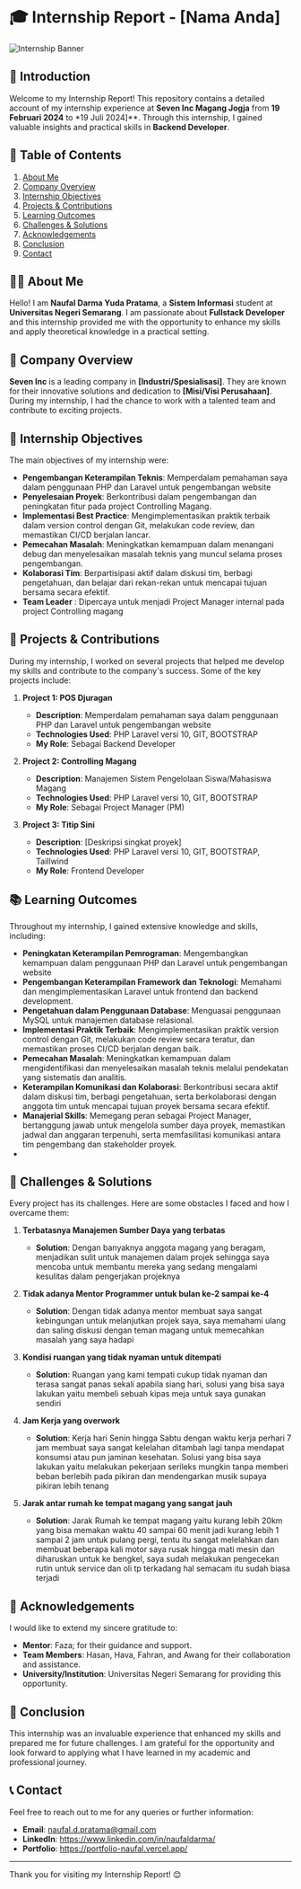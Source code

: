 # 🎓 Internship Report - [Nama Anda]

![Internship Banner](https://via.placeholder.com/800x200.png?text=Internship+Report+Banner)

## 🌟 Introduction

Welcome to my Internship Report! This repository contains a detailed account of my internship experience at **Seven Inc Magang Jogja** from **19 Februari 2024** to *19 Juli 2024]**. Through this internship, I gained valuable insights and practical skills in **Backend Developer**.

## 📂 Table of Contents

1. [About Me](#about-me)
2. [Company Overview](#company-overview)
3. [Internship Objectives](#internship-objectives)
4. [Projects & Contributions](#projects--contributions)
5. [Learning Outcomes](#learning-outcomes)
6. [Challenges & Solutions](#challenges--solutions)
7. [Acknowledgements](#acknowledgements)
8. [Conclusion](#conclusion)
9. [Contact](#contact)

## 🙋‍♂️ About Me

Hello! I am **Naufal Darma Yuda Pratama**, a **Sistem Informasi** student at **Universitas Negeri Semarang**. I am passionate about **Fullstack Developer** and this internship provided me with the opportunity to enhance my skills and apply theoretical knowledge in a practical setting.

## 🏢 Company Overview

**Seven Inc** is a leading company in **[Industri/Spesialisasi]**. They are known for their innovative solutions and dedication to **[Misi/Visi Perusahaan]**. During my internship, I had the chance to work with a talented team and contribute to exciting projects.

## 🎯 Internship Objectives

The main objectives of my internship were:

- **Pengembangan Keterampilan Teknis**: Memperdalam pemahaman saya dalam penggunaan PHP dan Laravel untuk pengembangan website
- **Penyelesaian Proyek**: Berkontribusi dalam pengembangan dan peningkatan fitur pada project Controlling Magang.
- **Implementasi Best Practice**: Mengimplementasikan praktik terbaik dalam version control dengan Git, melakukan code review, dan memastikan CI/CD berjalan lancar.
- **Pemecahan Masalah**: Meningkatkan kemampuan dalam menangani debug dan menyelesaikan masalah teknis yang muncul selama proses pengembangan.
- **Kolaborasi Tim**: Berpartisipasi aktif dalam diskusi tim, berbagi pengetahuan, dan belajar dari rekan-rekan untuk mencapai tujuan bersama secara efektif.
- **Team Leader** : Dipercaya untuk menjadi Project Manager internal pada project Controlling magang

## 🚀 Projects & Contributions

During my internship, I worked on several projects that helped me develop my skills and contribute to the company's success. Some of the key projects include:

1. **Project 1: POS Djuragan**
   - **Description**: Memperdalam pemahaman saya dalam penggunaan PHP dan Laravel untuk pengembangan website
   - **Technologies Used**: PHP Laravel versi 10, GIT, BOOTSTRAP
   - **My Role**: Sebagai Backend Developer

2. **Project 2: Controlling Magang**
   - **Description**: Manajemen Sistem Pengelolaan Siswa/Mahasiswa Magang
   - **Technologies Used**: PHP Laravel versi 10, GIT, BOOTSTRAP
   - **My Role**: Sebagai Project Manager (PM)

3. **Project 3: Titip Sini**
   - **Description**: [Deskripsi singkat proyek]
   - **Technologies Used**: PHP Laravel versi 10, GIT, BOOTSTRAP, Taillwind
   - **My Role**: Frontend Developer

## 📚 Learning Outcomes

Throughout my internship, I gained extensive knowledge and skills, including:

- **Peningkatan Keterampilan Pemrograman**: Mengembangkan kemampuan dalam penggunaan PHP dan Laravel untuk pengembangan website
- **Pengembangan Keterampilan Framework dan Teknologi**: Memahami dan mengimplementasikan Laravel untuk frontend dan backend development.
- **Pengetahuan dalam Penggunaan Database**: Menguasai penggunaan MySQL untuk manajemen database relasional.
- **Implementasi Praktik Terbaik**: Mengimplementasikan praktik version control dengan Git, melakukan code review secara teratur, dan memastikan proses CI/CD berjalan dengan baik.
- **Pemecahan Masalah**: Meningkatkan kemampuan dalam mengidentifikasi dan menyelesaikan masalah teknis melalui pendekatan yang sistematis dan analitis.
- **Keterampilan Komunikasi dan Kolaborasi**: Berkontribusi secara aktif dalam diskusi tim, berbagi pengetahuan, serta berkolaborasi dengan anggota tim untuk mencapai tujuan proyek bersama secara efektif.
- **Manajerial Skills**: Memegang peran sebagai Project Manager, bertanggung jawab untuk mengelola sumber daya proyek, memastikan jadwal dan anggaran terpenuhi, serta memfasilitasi komunikasi antara tim pengembang dan stakeholder proyek.
- 
## 🔧 Challenges & Solutions

Every project has its challenges. Here are some obstacles I faced and how I overcame them:

1. **Terbatasnya Manajemen Sumber Daya yang terbatas**
   - **Solution**: Dengan banyaknya anggota magang yang beragam, menjadikan sulit untuk manajemen dalam projek sehingga saya mencoba untuk membantu mereka yang sedang mengalami kesulitas dalam pengerjakan projeknya

2. **Tidak adanya Mentor Programmer untuk bulan ke-2 sampai ke-4**
   - **Solution**: Dengan tidak adanya mentor membuat saya sangat kebingungan untuk melanjutkan projek saya, saya memahami ulang dan saling diskusi dengan teman magang untuk memecahkan masalah yang saya hadapi

3. **Kondisi ruangan yang tidak nyaman untuk ditempati**
   - **Solution**: Ruangan yang kami tempati cukup tidak nyaman dan terasa sangat panas sekali apabila siang hari, solusi yang bisa saya lakukan yaitu membeli sebuah kipas meja untuk saya gunakan sendiri

4. **Jam Kerja yang overwork**
   - **Solution**: Kerja hari Senin hingga Sabtu dengan waktu kerja perhari 7 jam membuat saya sangat kelelahan ditambah lagi tanpa mendapat konsumsi atau pun jaminan kesehatan. Solusi yang bisa saya lakukan yaitu melakukan pekerjaan serileks mungkin tanpa memberi beban berlebih pada pikiran dan mendengarkan musik supaya pikiran lebih tenang

5. **Jarak antar rumah ke tempat magang yang sangat jauh**
   - **Solution**: Jarak Rumah ke tempat magang yaitu kurang lebih 20km yang bisa memakan waktu 40 sampai 60 menit jadi kurang lebih 1 sampai 2 jam untuk pulang pergi, tentu itu sangat melelahkan dan membuat beberapa kali motor saya rusak hingga mati mesin dan diharuskan untuk ke bengkel, saya sudah melakukan pengecekan rutin untuk service dan oli tp terkadang hal semacam itu sudah biasa terjadi

## 🙏 Acknowledgements

I would like to extend my sincere gratitude to:

- **Mentor**: Faza; for their guidance and support.
- **Team Members**: Hasan, Hava, Fahran, and Awang for their collaboration and assistance.
- **University/Institution**: Universitas Negeri Semarang for providing this opportunity.

## 🏁 Conclusion

This internship was an invaluable experience that enhanced my skills and prepared me for future challenges. I am grateful for the opportunity and look forward to applying what I have learned in my academic and professional journey.

## 📞 Contact

Feel free to reach out to me for any queries or further information:

- **Email**: naufal.d.pratama@gmail.com
- **LinkedIn**: https://www.linkedin.com/in/naufaldarma/
- **Portfolio**: https://portfolio-naufal.vercel.app/

---

Thank you for visiting my Internship Report! 😊
